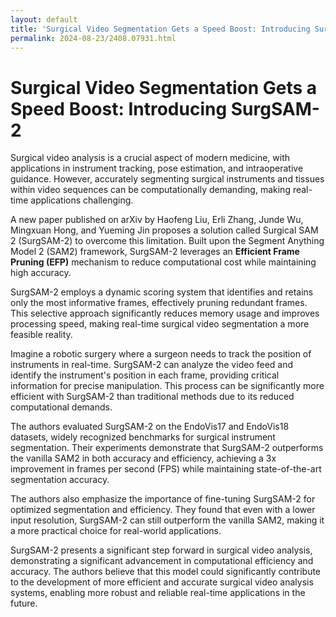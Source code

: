 ```yaml
---
layout: default
title: 'Surgical Video Segmentation Gets a Speed Boost: Introducing SurgSAM-2'
permalink: 2024-08-23/2408.07931.html
---
```

# Surgical Video Segmentation Gets a Speed Boost: Introducing SurgSAM-2

Surgical video analysis is a crucial aspect of modern medicine, with applications in instrument tracking, pose estimation, and intraoperative guidance. However, accurately segmenting surgical instruments and tissues within video sequences can be computationally demanding, making real-time applications challenging. 

A new paper published on arXiv by Haofeng Liu, Erli Zhang, Junde Wu, Mingxuan Hong, and Yueming Jin proposes a solution called Surgical SAM 2 (SurgSAM-2) to overcome this limitation. Built upon the Segment Anything Model 2 (SAM2) framework, SurgSAM-2 leverages an **Efficient Frame Pruning (EFP)** mechanism to reduce computational cost while maintaining high accuracy. 

SurgSAM-2 employs a dynamic scoring system that identifies and retains only the most informative frames, effectively pruning redundant frames. This selective approach significantly reduces memory usage and improves processing speed, making real-time surgical video segmentation a more feasible reality.

Imagine a robotic surgery where a surgeon needs to track the position of instruments in real-time. SurgSAM-2 can analyze the video feed and identify the instrument's position in each frame, providing critical information for precise manipulation. This process can be significantly more efficient with SurgSAM-2 than traditional methods due to its reduced computational demands. 

The authors evaluated SurgSAM-2 on the EndoVis17 and EndoVis18 datasets, widely recognized benchmarks for surgical instrument segmentation. Their experiments demonstrate that SurgSAM-2 outperforms the vanilla SAM2 in both accuracy and efficiency, achieving a 3x improvement in frames per second (FPS) while maintaining state-of-the-art segmentation accuracy. 

The authors also emphasize the importance of fine-tuning SurgSAM-2 for optimized segmentation and efficiency. They found that even with a lower input resolution, SurgSAM-2 can still outperform the vanilla SAM2, making it a more practical choice for real-world applications.

SurgSAM-2 presents a significant step forward in surgical video analysis, demonstrating a significant advancement in computational efficiency and accuracy. The authors believe that this model could significantly contribute to the development of more efficient and accurate surgical video analysis systems, enabling more robust and reliable real-time applications in the future.
